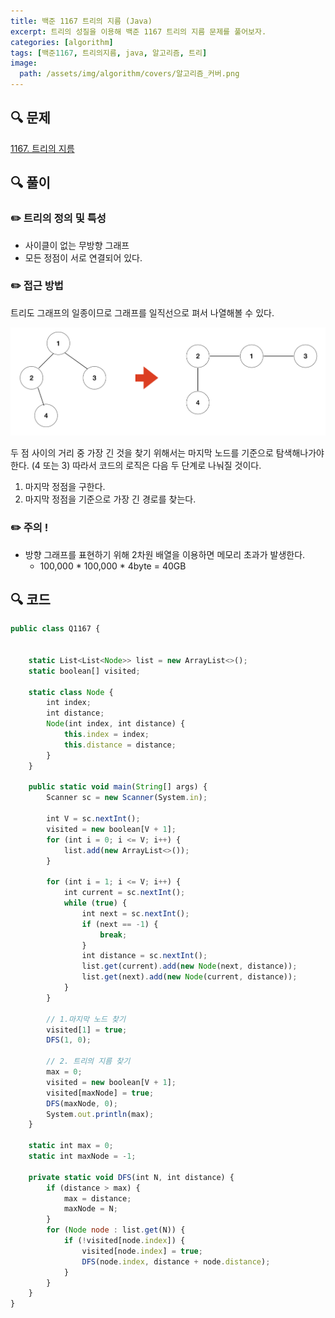 ```yaml
---
title: 백준 1167 트리의 지름 (Java)
excerpt: 트리의 성질을 이용해 백준 1167 트리의 지름 문제를 풀어보자.
categories: [algorithm]
tags: [백준1167, 트리의지름, java, 알고리즘, 트리]
image:
  path: /assets/img/algorithm/covers/알고리즘_커버.png
---
```


## 🔍 문제
[1167. 트리의 지름](https://www.acmicpc.net/problem/1167)

## 🔍 풀이
### ✏️ 트리의 정의 및 특성
- 사이클이 없는 무방향 그래프
- 모든 정점이 서로 연결되어 있다.

### ✏️ 접근 방법
트리도 그래프의 일종이므로 그래프를 일직선으로 펴서 나열해볼 수 있다.

![1167.png](..%2F..%2Fassets%2Fimg%2Falgorithm%2F1167.png)

두 점 사이의 거리 중 가장 긴 것을 찾기 위해서는 마지막 노드를 기준으로 탐색해나가야 한다. (4 또는 3)
따라서 코드의 로직은 다음 두 단계로 나눠질 것이다.

1. 마지막 정점을 구한다.
2. 마지막 정점을 기준으로 가장 긴 경로를 찾는다.

### ✏️ 주의 !
- 방향 그래프를 표현하기 위해 2차원 배열을 이용하면 메모리 초과가 발생한다.
  - 100,000 * 100,000 * 4byte = 40GB

## 🔍 코드
~~~javascript
public class Q1167 {

    
    static List<List<Node>> list = new ArrayList<>();
    static boolean[] visited;

    static class Node {
        int index;
        int distance;
        Node(int index, int distance) {
            this.index = index;
            this.distance = distance;
        }
    }

    public static void main(String[] args) {
        Scanner sc = new Scanner(System.in);

        int V = sc.nextInt();
        visited = new boolean[V + 1];
        for (int i = 0; i <= V; i++) {
            list.add(new ArrayList<>());
        }

        for (int i = 1; i <= V; i++) {
            int current = sc.nextInt();
            while (true) {
                int next = sc.nextInt();
                if (next == -1) {
                    break;
                }
                int distance = sc.nextInt();
                list.get(current).add(new Node(next, distance));
                list.get(next).add(new Node(current, distance));
            }
        }

        // 1.마지막 노드 찾기
        visited[1] = true;
        DFS(1, 0);

        // 2. 트리의 지름 찾기 
        max = 0;
        visited = new boolean[V + 1];
        visited[maxNode] = true;
        DFS(maxNode, 0);
        System.out.println(max);
    }

    static int max = 0;
    static int maxNode = -1;

    private static void DFS(int N, int distance) {
        if (distance > max) {
            max = distance;
            maxNode = N;
        }
        for (Node node : list.get(N)) {
            if (!visited[node.index]) {
                visited[node.index] = true;
                DFS(node.index, distance + node.distance);
            }
        }
    }
}
~~~

